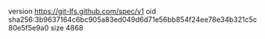 version https://git-lfs.github.com/spec/v1
oid sha256:3b9637164c6bc905a83ed049d6d71e56bb854f24ee78e34b321c5c80e5f5e9a0
size 4868
